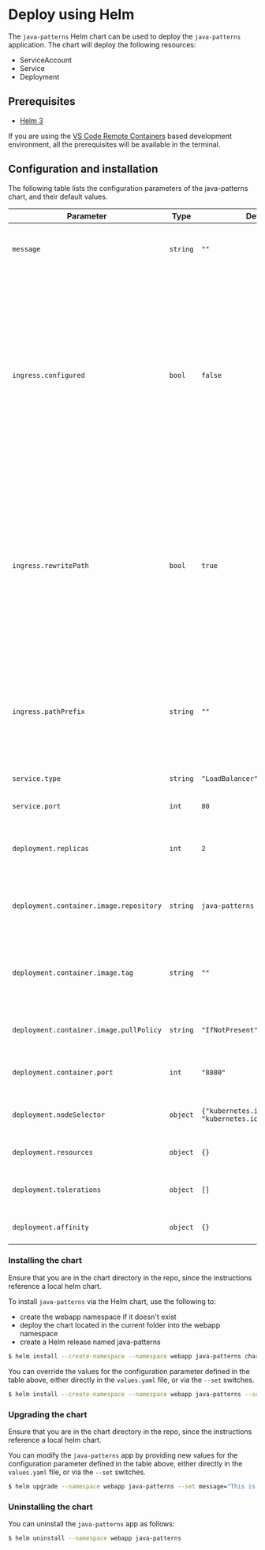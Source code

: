 # Deploy using Helm

The `java-patterns` Helm chart can be used to deploy the `java-patterns` application. The chart will deploy the following resources:

- ServiceAccount
- Service
- Deployment

## Prerequisites

- [Helm 3](https://v3.helm.sh/)

If you are using the [VS Code Remote Containers](https://marketplace.visualstudio.com/items?itemName=ms-vscode-remote.remote-containers) based development
environment, all the prerequisites will be available in the terminal.

## Configuration and installation

The following table lists the configuration parameters of the java-patterns chart, and their default values.

| Parameter | Type | Default | Description |
| --------- | ---- | ------- | ----------- |
| `message` | `string` | `""` | A custom message to display instead of the default. |
| `ingress.configured` | `bool` | `false` | Indicates whether an ingress has been configured in the cluster. <br/>Note: this chart will not install or configure an ingress. You will need to install an ingress controller and add ingress record to the app namespace. |
| `ingress.rewritePath` | `bool` | `true` | Indicates whether pathPrefix is rewritten by the ingress. <br/> If this is set to `true` then the java-patterns dynamic content and static assets will be served from `/`, otherwise, they will be served from `/$pathPrefix`. |
| `ingress.pathPrefix` | `string` | `""` | The path prefix configured in the ingress for the java-patterns service.<br/> Must be provided when ingress is used. |
| `service.type` | `string` | `"LoadBalancer"` | The service type. |
| `service.port` | `int` | `80` | The port exposed by the service. |
| `deployment.replicas` | `int` | `2` | The number of replicas for the java-patterns deployment. |
| `deployment.container.image.repository` | `string` | `java-patterns` | The container image to run in the java-patterns pods. |
| `deployment.container.image.tag` | `string` | `""` | The container image tag. If not specified, the chart's appVersion is used. |
| `deployment.container.image.pullPolicy` | `string` | `"IfNotPresent"` | The pull policy for the container image. |
| `deployment.container.port` | `int` | `"8080"` | The port that java-patterns app listens on. |
| `deployment.nodeSelector` | `object` | `{"kubernetes.io/os":"linux", "kubernetes.io/arch":"amd64"}` | The node selector for the deployment. |
| `deployment.resources` | `object` | `{}` | The resource limits for the deployment. |
| `deployment.tolerations` | `object` | `[]` | The tolerations for the deployment. |
| `deployment.affinity` | `object` | `{}` | The affinity for the deployment. |

### Installing the chart

Ensure that you are in the chart directory in the repo, since the instructions reference a local helm chart.

To install `java-patterns` via the Helm chart, use the following to:

- create the webapp namespace if it doesn't exist
- deploy the chart located in the current folder into the webapp namespace
- create a Helm release named java-patterns

```bash
$ helm install --create-namespace --namespace webapp java-patterns charts
```

You can override the values for the configuration parameter defined in the table above, either directly in the `values.yaml` file, or via the `--set` switches.

```bash
$ helm install --create-namespace --namespace webapp java-patterns --set message="I just deployed this on Kubernetes!" charts
```

### Upgrading the chart

Ensure that you are in the chart directory in the repo, since the instructions reference a local helm chart.

You can modify the `java-patterns` app by providing new values for the configuration parameter defined in the table above, either directly in the `values.yaml`
file, or via the `--set` switches.

```bash
$ helm upgrade --namespace webapp java-patterns --set message="This is a different message" charts
```

### Uninstalling the chart

You can uninstall the `java-patterns` app as follows:

```bash
$ helm uninstall --namespace webapp java-patterns
```
